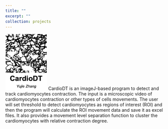 ```yaml
---
title: ""
excerpt: ""
collection: projects
---
```


<img src='/images/CardioDT.png' width='131' height='178'> CardioDT is an imageJ-based program to detect and track cardiomyocytes contraction. The input is a microscopic video of cardiomyocytes contraction or other types of cells movements. The user will set threshold to detect cardiomyocytes as regions of interest (ROI) and then the program will calculate the ROI movement data and save it as excel files. It also provides a movement level separation function to cluster the cardiomyocytes with relative contraction degree. 
